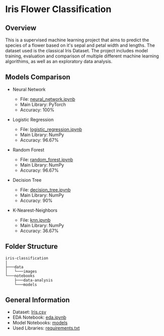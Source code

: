 # Iris Flower Classification

## Overview
This is a supervised machine learning project that aims to predict the species of a flower based on it's sepal and petal width and lengths. The dataset used is the classical Iris Dataset. The project includes model training, evaluation and comparison of multiple different machine learning algorithims, as well as an exploratory data analysis.

## Models Comparison
- Neural Network
    - File: [neural_network.ipynb](/notebooks/models/neural_network.ipynb)
    - Main Library: PyTorch
    - Accuracy: 100%

- Logistic Regression
    - File: [logistic_regression.ipynb](/notebooks/models/logistic_regression.ipynb)
    - Main Library: NumPy
    - Accuracy: 96.67%

- Random Forest
    - File: [random_forest.ipynb](/notebooks/models/random_forest.ipynb)
    - Main Library: NumPy
    - Accuracy: 96.67%

- Decision Tree
    - File: [decision_tree.ipynb](/notebooks/models/decision_tree.ipynb)
    - Main Library: NumPy
    - Accuracy: 90%

- K-Nearest-Neighbors
    - File: [knn.ipynb](/notebooks/models/knn.ipynb)
    - Main Library: NumPy
    - Accuracy: 36.67%

## Folder Structure
```
iris-classification
│
├───data
│   └───images
└───notebooks
    ├───data-analysis
    └───models
```

## General Information
- Dataset: [Iris.csv](data/Iris.csv)
- EDA Notebook: [eda.ipynb](notebooks/data-analysis/eda.ipynb)
- Model Notebooks: [models](notebooks/models/)
- Used Libraries: [requirements.txt](requirements.txt)